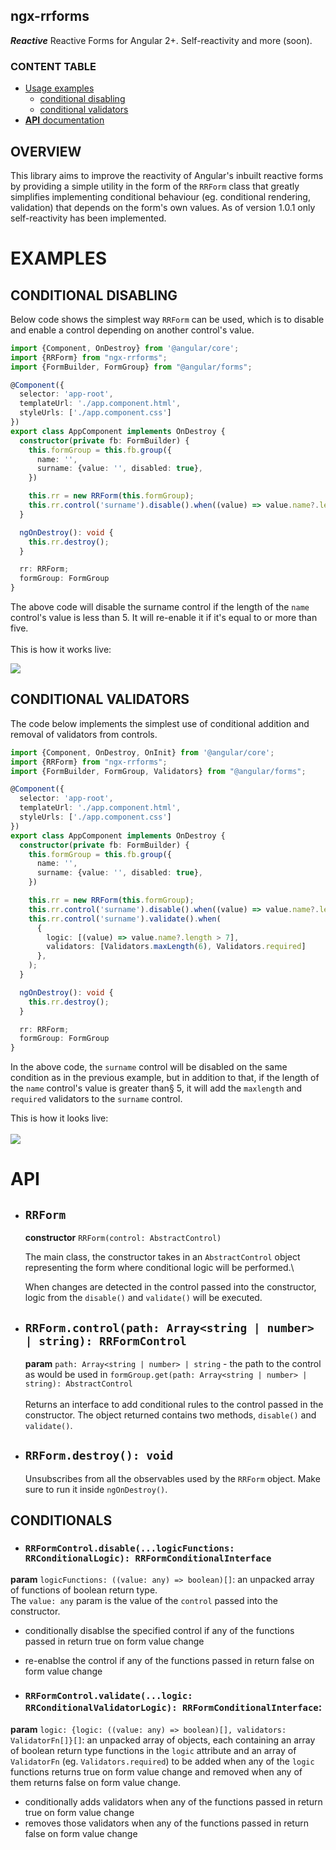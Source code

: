 ## ngx-rrforms

_**Reactive**_ Reactive Forms for Angular 2+. Self-reactivity and more (soon).

### CONTENT TABLE

- [Usage examples](#examples)
  - [conditional disabling](#conditional-disabling)
  - [conditional validators](#conditional-validators)
- [**API** documentation](#api)

## **OVERVIEW**

This library aims to improve the reactivity of Angular's inbuilt reactive forms by providing a simple utility in the
form of the `RRForm` class that greatly simplifies implementing conditional behaviour (eg. conditional rendering,
validation) that depends on the form's own values. As of version 1.0.1 only self-reactivity has been implemented.

# EXAMPLES

## CONDITIONAL DISABLING

Below code shows the simplest way `RRForm` can be used, which is to disable and enable a control depending on another
control's value.

```ts
import {Component, OnDestroy} from '@angular/core';
import {RRForm} from "ngx-rrforms";
import {FormBuilder, FormGroup} from "@angular/forms";

@Component({
  selector: 'app-root',
  templateUrl: './app.component.html',
  styleUrls: ['./app.component.css']
})
export class AppComponent implements OnDestroy {
  constructor(private fb: FormBuilder) {
    this.formGroup = this.fb.group({
      name: '',
      surname: {value: '', disabled: true},
    })

    this.rr = new RRForm(this.formGroup);
    this.rr.control('surname').disable().when((value) => value.name?.length < 5);
  }

  ngOnDestroy(): void {
    this.rr.destroy();
  }

  rr: RRForm;
  formGroup: FormGroup
}
```

The above code will disable the surname control if the length of the `name` control's value is less than 5. It will
re-enable it if it's equal to or more than five.
\
\
This is how it works live:

<img src="https://i.imgur.com/adhVhqb.gif">

## CONDITIONAL VALIDATORS

The code below implements the simplest use of conditional addition and removal of validators from controls.

```ts
import {Component, OnDestroy, OnInit} from '@angular/core';
import {RRForm} from "ngx-rrforms";
import {FormBuilder, FormGroup, Validators} from "@angular/forms";

@Component({
  selector: 'app-root',
  templateUrl: './app.component.html',
  styleUrls: ['./app.component.css']
})
export class AppComponent implements OnDestroy {
  constructor(private fb: FormBuilder) {
    this.formGroup = this.fb.group({
      name: '',
      surname: {value: '', disabled: true},
    })

    this.rr = new RRForm(this.formGroup);
    this.rr.control('surname').disable().when((value) => value.name?.length < 5);
    this.rr.control('surname').validate().when(
      {
        logic: [(value) => value.name?.length > 7],
        validators: [Validators.maxLength(6), Validators.required]
      },
    );
  }

  ngOnDestroy(): void {
    this.rr.destroy();
  }

  rr: RRForm;
  formGroup: FormGroup
}
```

In the above code, the `surname` control will be disabled on the same condition as in the previous example, but in
addition to that, if the length of the `name` control's value is greater than§ 5, it will add the `maxlength`
and `required` validators to the `surname` control.

This is how it looks live:\
\
<img src="https://i.imgur.com/F6h2lP4.gif">

# API

- ## `RRForm`
  **constructor** `RRForm(control: AbstractControl)`

  The main class, the constructor takes in an `AbstractControl`
  object representing the form where conditional logic will be performed.\

  When changes are detected in the control passed into the constructor, logic from the
  `disable()` and `validate()` will be executed.

- ## `RRForm.control(path: Array<string | number> | string): RRFormControl`
  **param** `path: Array<string | number> | string` - the path to the control as would be used
  in `formGroup.get(path: Array<string | number> | string): AbstractControl`\
  \
  Returns an interface to add conditional rules to the control passed in the constructor. The object returned contains
  two methods, `disable()` and `validate()`.

- ## `RRForm.destroy(): void`

  Unsubscribes from all the observables used by the `RRForm` object. Make sure to run it inside `ngOnDestroy()`.

## CONDITIONALS

- ### `RRFormControl.disable(...logicFunctions: RRConditionalLogic): RRFormConditionalInterface`

**param** `logicFunctions: ((value: any) => boolean)[]`: an unpacked array of functions of boolean return type.\
The `value: any` param is the value of the `control` passed into the constructor.

- conditionally disablse the specified control if any of the functions passed in return true on form value change
- re-enablse the control if any of the functions passed in return false on form value change

- ### `RRFormControl.validate(...logic: RRConditionalValidatorLogic): RRFormConditionalInterface`:

**param** `logic: {logic: ((value: any) => boolean)[], validators: ValidatorFn[]}[]`: an unpacked array of objects, each
containing an array of boolean return type functions in the `logic` attribute and an array of `ValidatorFn`
(eg. `Validators.required`) to be added when any of the `logic` functions returns true on form value change and removed
when any of them returns false on form value change.

- conditionally adds validators when any of the functions passed in return true on form value change
- removes those validators when any of the functions passed in return false on form value change

